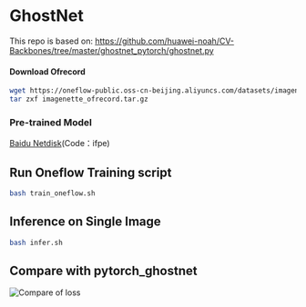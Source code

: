 # GhostNet

This repo is based on: https://github.com/huawei-noah/CV-Backbones/tree/master/ghostnet_pytorch/ghostnet.py


#### Download Ofrecord

```bash
wget https://oneflow-public.oss-cn-beijing.aliyuncs.com/datasets/imagenette_ofrecord.tar.gz
tar zxf imagenette_ofrecord.tar.gz
```


### Pre-trained Model

[Baidu Netdisk](https://pan.baidu.com/s/1Sez9d5ezvGLa6DTeptRdMw)(Code：ifpe)


## Run Oneflow Training script

```bash
bash train_oneflow.sh
```


## Inference on Single Image

```bash
bash infer.sh
```


## Compare with pytorch_ghostnet

![Compare of loss](https://github.com/Oneflow-Inc/models/ghostnet/utils/ghostnet_compare.png)

